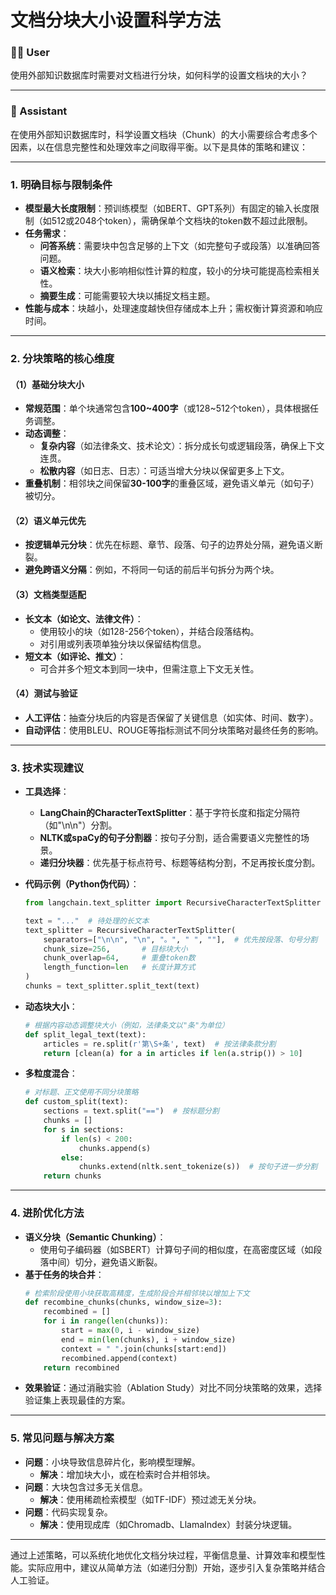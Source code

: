 # 文档分块大小设置科学方法

### 🧑‍💻 User

使用外部知识数据库时需要对文档进行分块，如何科学的设置文档块的大小？

---

### 🤖 Assistant

在使用外部知识数据库时，科学设置文档块（Chunk）的大小需要综合考虑多个因素，以在信息完整性和处理效率之间取得平衡。以下是具体的策略和建议：

---

### **1. 明确目标与限制条件**
   - **模型最大长度限制**：预训练模型（如BERT、GPT系列）有固定的输入长度限制（如512或2048个token），需确保单个文档块的token数不超过此限制。
   - **任务需求**：
     - **问答系统**：需要块中包含足够的上下文（如完整句子或段落）以准确回答问题。
     - **语义检索**：块大小影响相似性计算的粒度，较小的分块可能提高检索相关性。
     - **摘要生成**：可能需要较大块以捕捉文档主题。
   - **性能与成本**：块越小，处理速度越快但存储成本上升；需权衡计算资源和响应时间。

---

### **2. 分块策略的核心维度**
#### **（1）基础分块大小**
   - **常规范围**：单个块通常包含**100~400字**（或128~512个token），具体根据任务调整。
   - **动态调整**：
     - **复杂内容**（如法律条文、技术论文）：拆分成长句或逻辑段落，确保上下文连贯。
     - **松散内容**（如日志、日志）：可适当增大分块以保留更多上下文。
   - **重叠机制**：相邻块之间保留**30-100字**的重叠区域，避免语义单元（如句子）被切分。

#### **（2）语义单元优先**
   - **按逻辑单元分块**：优先在标题、章节、段落、句子的边界处分隔，避免语义断裂。
   - **避免跨语义分隔**：例如，不将同一句话的前后半句拆分为两个块。

#### **（3）文档类型适配**
   - **长文本（如论文、法律文件）**：
     - 使用较小的块（如128-256个token），并结合段落结构。
     - 对引用或列表项单独分块以保留结构信息。
   - **短文本（如评论、推文）**：
     - 可合并多个短文本到同一块中，但需注意上下文无关性。

#### **（4）测试与验证**
   - **人工评估**：抽查分块后的内容是否保留了关键信息（如实体、时间、数字）。
   - **自动评估**：使用BLEU、ROUGE等指标测试不同分块策略对最终任务的影响。

---

### **3. 技术实现建议**
   - **工具选择**：
     - **LangChain的CharacterTextSplitter**：基于字符长度和指定分隔符（如"\n\n"）分割。
     - **NLTK或spaCy的句子分割器**：按句子分割，适合需要语义完整性的场景。
     - **递归分块器**：优先基于标点符号、标题等结构分割，不足再按长度分割。
   - **代码示例（Python伪代码）**：
     ```python
     from langchain.text_splitter import RecursiveCharacterTextSplitter

     text = "..."  # 待处理的长文本
     text_splitter = RecursiveCharacterTextSplitter(
         separators=["\n\n", "\n", "。", " ", ""],  # 优先按段落、句号分割
         chunk_size=256,       # 目标块大小
         chunk_overlap=64,     # 重叠token数
         length_function=len   # 长度计算方式
     )
     chunks = text_splitter.split_text(text)
     ```

   - **动态块大小**：
     ```python
     # 根据内容动态调整块大小（例如，法律条文以"条"为单位）
     def split_legal_text(text):
         articles = re.split(r'第\S+条', text)  # 按法律条款分割
         return [clean(a) for a in articles if len(a.strip()) > 10]
     ```

   - **多粒度混合**：
     ```python
     # 对标题、正文使用不同分块策略
     def custom_split(text):
         sections = text.split("==")  # 按标题分割
         chunks = []
         for s in sections:
             if len(s) < 200:
                 chunks.append(s)
             else:
                 chunks.extend(nltk.sent_tokenize(s))  # 按句子进一步分割
         return chunks
     ```

---

### **4. 进阶优化方法**
   - **语义分块（Semantic Chunking）**：
     - 使用句子编码器（如SBERT）计算句子间的相似度，在高密度区域（如段落中间）切分，避免语义断裂。
   - **基于任务的块合并**：
     ```python
     # 检索阶段使用小块获取高精度，生成阶段合并相邻块以增加上下文
     def recombine_chunks(chunks, window_size=3):
         recombined = []
         for i in range(len(chunks)):
             start = max(0, i - window_size)
             end = min(len(chunks), i + window_size)
             context = " ".join(chunks[start:end])
             recombined.append(context)
         return recombined
     ```
   - **效果验证**：通过消融实验（Ablation Study）对比不同分块策略的效果，选择验证集上表现最佳的方案。

---

### **5. 常见问题与解决方案**
   - **问题**：小块导致信息碎片化，影响模型理解。
     - **解决**：增加块大小，或在检索时合并相邻块。
   - **问题**：大块包含过多无关信息。
     - **解决**：使用稀疏检索模型（如TF-IDF）预过滤无关分块。
   - **问题**：代码实现复杂。
     - **解决**：使用现成库（如Chromadb、LlamaIndex）封装分块逻辑。

---

通过上述策略，可以系统化地优化文档分块过程，平衡信息量、计算效率和模型性能。实际应用中，建议从简单方法（如递归分割）开始，逐步引入复杂策略并结合人工验证。